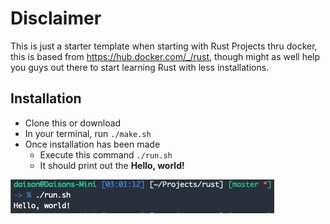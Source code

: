 # Disclaimer

This is just a starter template when starting with Rust Projects thru docker, this is based from https://hub.docker.com/_/rust, though might as well help you guys out there to start learning Rust with less installations.

## Installation

- Clone this or download
- In your terminal, run `./make.sh`
- Once installation has been made
  - Execute this command `./run.sh`
  - It should print out the **Hello, world!**

![Hello world](https://github.com/daison12006013/rust-docker-starterpack/blob/master/helloworld.png?raw=true)
